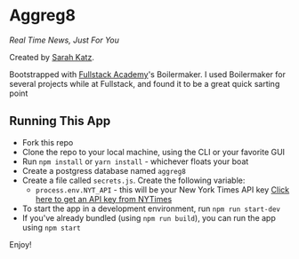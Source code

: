 # Aggreg8

*Real Time News, Just For You*

Created by [Sarah Katz](https://github.com/SarahLKatz/).

Bootstrapped with [Fullstack Academy](https://github.com/FullstackAcademy)'s Boilermaker. I used Boilermaker for several projects while at Fullstack, and found it to be a great quick sarting point

## Running This App
* Fork this repo
* Clone the repo to your local machine, using the CLI or your favorite GUI
* Run `npm install` or `yarn install` - whichever floats your boat
* Create a postgress database named `aggreg8`
* Create a file called `secrets.js`. Create the following variable:
  * `process.env.NYT_API` - this will be your New York Times API key [Click here to get an API key from NYTimes](https://developer.nytimes.com/)
* To start the app in a development environment, run `npm run start-dev`
* If you've already bundled (using `npm run build`), you can run the app using `npm start`

Enjoy!
